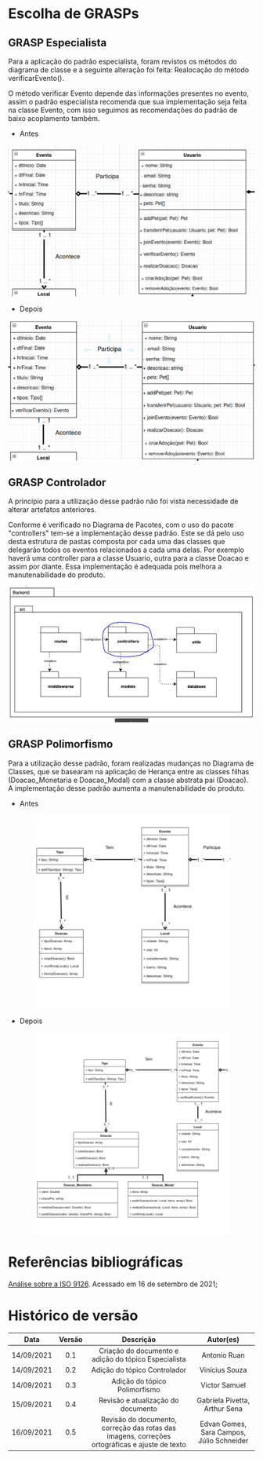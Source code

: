 # Escolha de GRASPs

## GRASP Especialista

Para a aplicação do padrão especialista, foram revistos os métodos do diagrama de classe e a seguinte alteração foi feita: Realocação do método verificarEvento().

O método verificar Evento depende das informações presentes no evento, assim o padrão especialista recomenda que sua implementação seja feita na classe Evento, com isso seguimos as recomendações do padrão de baixo acoplamento também.

- Antes

<img src="../../images/classDiagramBeforeExpert.png" alt="Antes da alteração">

- Depois

<img src="../../images/classDiagramAfterExpert.png" alt="Após a alteração">

## GRASP Controlador

A princípio para a utilização desse padrão não foi vista necessidade de alterar artefatos anteriores.

Conforme é verificado no Diagrama de Pacotes, com o uso do pacote "controllers" tem-se a implementação desse padrão. Este se dá pelo uso desta estrutura de pastas composta por cada uma das classes que delegarão todos os eventos relacionados a cada uma delas. Por exemplo haverá uma controller para a classe Usuario, outra para a classe Doacao e assim por diante. Essa implementação é adequada pois melhora a manutenabilidade do produto.

<img src="../../images/ControllerGrasp.JPG" alt="Diagrama de pacotes">

## GRASP Polimorfismo 
Para a utilização desse padrão, foram realizadas mudanças no Diagrama de Classes, que se basearam na aplicação de Herança entre as classes filhas (Doacao_Monetaria e Doacao_Modal) com a classe abstrata pai (Doacao). A implementação desse padrão aumenta a manutenabilidade do produto.

- Antes
<div style="display: flex; width: 100%;">
<img style="width: 80%; margin: 0 auto;" src="../../images/diagrama_classe_antes.png" alt="Antes da alteração">
</div>

- Depois

<div style="display: flex; width: 100%;">
<img style="width: 80%; margin: 0 auto;" src="../../images/diagrama_classe_depois.png" alt="Depois da alteração">
</div>

# Referências bibliográficas
[Análise sobre a ISO 9126](https://www.tiespecialistas.com.br/analise-sobre-iso-9126-nbr-13596/). Acessado em 16 de setembro de 2021;


# Histórico de  versão
|Data|Versão|Descrição|Autor(es)|
|:--------:|:---:|:-------------------: |:-----------------------:|
|14/09/2021 | 0.1 | Criação do documento e adição do tópico Especialista | Antonio Ruan |
|14/09/2021 | 0.2 | Adição do tópico Controlador | Vinícius Souza |
|14/09/2021 | 0.3 | Adição do tópico Polimorfismo | Victor Samuel |
|15/09/2021 | 0.4 | Revisão e atualização do documento | Gabriela Pivetta, Arthur Sena |
|16/09/2021 | 0.5 | Revisão do documento, correção das rotas das imagens, correções ortográficas e ajuste de texto | Edvan Gomes, Sara Campos, Júlio Schneider |
